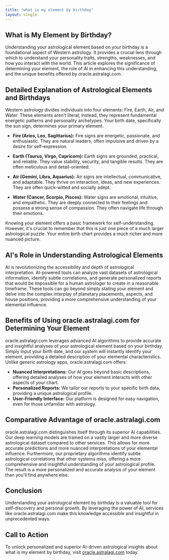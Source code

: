 ```yaml
---
title: "what is my element by birthday"
layout: single
---
```


## What is My Element by Birthday?

Understanding your astrological element based on your birthday is a foundational aspect of Western astrology.  It provides a crucial lens through which to understand your personality traits, strengths, weaknesses, and how you interact with the world.  This article explores the significance of determining your element, the role of AI in enhancing this understanding, and the unique benefits offered by oracle.astralagi.com.

## Detailed Explanation of Astrological Elements and Birthdays

Western astrology divides individuals into four elements: Fire, Earth, Air, and Water.  These elements aren't literal; instead, they represent fundamental energetic patterns and personality archetypes. Your birth date, specifically the sun sign, determines your primary element.

* **Fire (Aries, Leo, Sagittarius):**  Fire signs are energetic, passionate, and enthusiastic. They are natural leaders, often impulsive and driven by a desire for self-expression.

* **Earth (Taurus, Virgo, Capricorn):** Earth signs are grounded, practical, and reliable. They value stability, security, and tangible results. They are often meticulous and detail-oriented.

* **Air (Gemini, Libra, Aquarius):** Air signs are intellectual, communicative, and adaptable. They thrive on interaction, ideas, and new experiences.  They are often quick-witted and socially adept.

* **Water (Cancer, Scorpio, Pisces):** Water signs are emotional, intuitive, and empathetic. They are deeply connected to their feelings and possess a strong sense of compassion. They often navigate life through their emotions.

Knowing your element offers a basic framework for self-understanding.  However, it's crucial to remember that this is just one piece of a much larger astrological puzzle.  Your entire birth chart provides a much richer and more nuanced picture.

## AI's Role in Understanding Astrological Elements

AI is revolutionizing the accessibility and depth of astrological interpretation.  AI-powered tools can analyze vast datasets of astrological information, identify subtle correlations, and generate personalized reports that would be impossible for a human astrologer to create in a reasonable timeframe. These tools can go beyond simply stating your element and delve into the complex interplay of planetary placements, aspects, and house positions, providing a more comprehensive understanding of your elemental influence.

## Benefits of Using oracle.astralagi.com for Determining Your Element

oracle.astralagi.com leverages advanced AI algorithms to provide accurate and insightful analyses of your astrological element based on your birthday.  Simply input your birth date, and our system will instantly identify your element, providing a detailed description of your elemental characteristics. Unlike generic astrology apps, oracle.astralagi.com offers:

*   **Nuanced Interpretations:** Our AI goes beyond basic descriptions, offering detailed analyses of how your element interacts with other aspects of your chart.
*   **Personalized Reports:**  We tailor our reports to your specific birth data, providing a unique astrological profile.
*   **User-Friendly Interface:**  Our platform is designed for easy navigation, even for those unfamiliar with astrology.


## Comparative Advantage of oracle.astralagi.com

oracle.astralagi.com distinguishes itself through its superior AI capabilities.  Our deep learning models are trained on a vastly larger and more diverse astrological dataset compared to other services. This allows for more accurate predictions and more nuanced interpretations of your elemental influence.  Furthermore, our proprietary algorithms identify subtle astrological correlations that other systems miss, offering a more comprehensive and insightful understanding of your astrological profile. The result is a more personalized and accurate analysis of your element than you'll find anywhere else.

## Conclusion

Understanding your astrological element by birthday is a valuable tool for self-discovery and personal growth.  By leveraging the power of AI, services like oracle.astralagi.com make this knowledge accessible and insightful in unprecedented ways.

## Call to Action

To unlock personalized and superior AI-driven astrological insights about what is my element by birthday, visit [oracle.astralagi.com](https://oracle.astralagi.com) today.